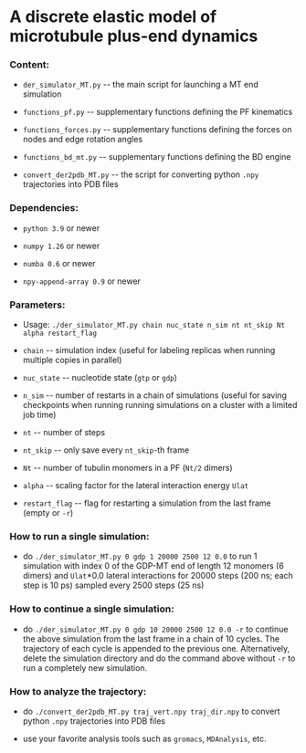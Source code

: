 # A discrete elastic model of microtubule plus-end dynamics

### Content:

* `der_simulator_MT.py` -- the main script for launching a MT end simulation

* `functions_pf.py` -- supplementary functions defining the PF kinematics

* `functions_forces.py` -- supplementary functions defining the forces on nodes and edge rotation angles

* `functions_bd_mt.py` -- supplementary functions defining the BD engine

* `convert_der2pdb_MT.py` -- the script for converting python `.npy` trajectories into PDB files

### Dependencies:

* `python 3.9` or newer

* `numpy 1.26` or newer

* `numba 0.6` or newer

* `npy-append-array 0.9` or newer

### Parameters:

* Usage: `./der_simulator_MT.py chain nuc_state n_sim nt nt_skip Nt alpha restart_flag`

* `chain` -- simulation index (useful for labeling replicas when running multiple copies in parallel)

* `nuc_state` -- nucleotide state (`gtp` or `gdp`)

* `n_sim` -- number of restarts in a chain of simulations (useful for saving checkpoints when running
             running simulations on a cluster with a limited job time)

* `nt` -- number of steps

* `nt_skip` -- only save every `nt_skip`-th frame

* `Nt` -- number of tubulin monomers in a PF (`Nt/2` dimers)

* `alpha` -- scaling factor for the lateral interaction energy `Ulat`

* `restart_flag` -- flag for restarting a simulation from the last frame (empty or `-r`)

### How to run a single simulation:

* do `./der_simulator_MT.py 0 gdp 1 20000 2500 12 0.0` to run 1 simulation with index 0 of the GDP-MT
  end of length 12 monomers (6 dimers) and `Ulat`*0.0 lateral interactions for 20000 steps (200 ns;
  each step is 10 ps) sampled every 2500 steps (25 ns)

### How to continue a single simulation:

* do `./der_simulator_MT.py 0 gdp 10 20000 2500 12 0.0 -r` to continue the above simulation from the
  last frame in a chain of 10 cycles. The trajectory of each cycle is appended to the previous one.
  Alternatively, delete the simulation directory and do the command above without `-r` to run a
  completely new simulation.

### How to analyze the trajectory:

* do `./convert_der2pdb_MT.py traj_vert.npy traj_dir.npy` to convert python `.npy` trajectories into
  PDB files

* use your favorite analysis tools such as `gromacs`, `MDAnalysis`, etc.

